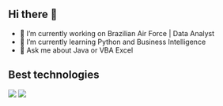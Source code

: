 ## Hi there 👋

- 🔭 I’m currently working on Brazilian Air Force | Data Analyst
- 🌱 I’m currently learning Python and Business Intelligence 
- 💬 Ask me about Java or VBA Excel

## Best technologies 
<div>
  <img src="https://cdn.jsdelivr.net/gh/devicons/devicon@latest/icons/java/java-original.svg" widtd="60"/>   
  <img src="https://cdn.jsdelivr.net/gh/devicons/devicon@latest/icons/python/python-original.svg" widtd="60"/
</div>


